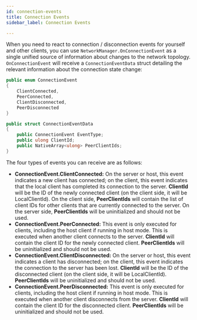 ```yaml
---
id: connection-events
title: Connection Events
sidebar_label: Connection Events

---
```


When you need to react to connection / disconnection events for yourself and other clients, you can use `NetworkManager.OnConnectionEvent` as a single unified source of information about changes to the network topology. `OnConnectionEvent` will receive a `ConnectionEventData` struct detailing the relevant information about the connection state change:

```csharp
public enum ConnectionEvent
{
    ClientConnected,
    PeerConnected,
    ClientDisconnected,
    PeerDisconnected
}

public struct ConnectionEventData
{
    public ConnectionEvent EventType;
    public ulong ClientId;
    public NativeArray<ulong> PeerClientIds;
}
```



The four types of events you can receive are as follows:

- **ConnectionEvent.ClientConnected:** On the server or host, this event indicates a new client has connected; on the client, this  event indicates that the local client has completed its connection to the server. **ClientId** will be the ID of the newly connected client (on the client side, it will be LocalClientId). On the client side, **PeerClientIds** will contain the list of client IDs for other clients that are currently connected to the server. On the server side, **PeerClientIds** will be uninitialized and should not be used.
- **ConnectionEvent.PeerConnected:** This event is only executed for clients, including the host client if running in host mode. This is executed when another client connects to the server. **ClientId** will contain the client ID for the newly connected client. **PeerClientIds** will be uninitialized and should not be used.
- **ConnectionEvent.ClientDisconnected:** On the server or host, this event indicates a client has disconnected; on the client, this event indicates the connection to the server has been lost. **ClientId** will be the ID of the disconnected client (on the client side, it will be LocalClientId). **PeerClientIds** will be uninitialized and should not be used.
- **ConnectionEvent.PeerDisconnected:** This event is only executed for clients, including the host client if running in host mode. This is executed when another client disconnects from the server. **ClientId** will contain the client ID for the disconnected client. **PeerClientIds** will be uninitialized and should not be used.